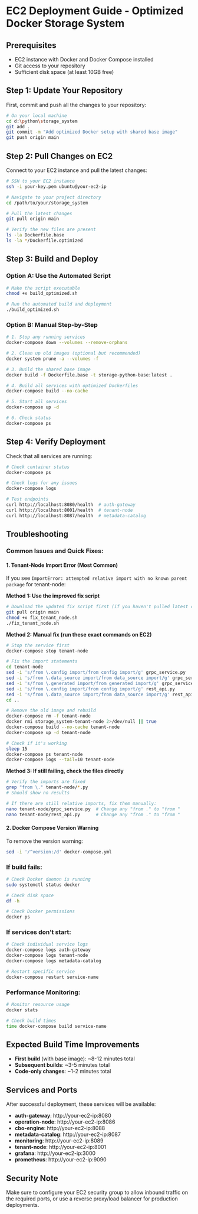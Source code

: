 # EC2 Deployment Guide - Optimized Docker Storage System

## Prerequisites
- EC2 instance with Docker and Docker Compose installed
- Git access to your repository
- Sufficient disk space (at least 10GB free)

## Step 1: Update Your Repository

First, commit and push all the changes to your repository:

```bash
# On your local machine
cd d:\python\storage_system
git add .
git commit -m "Add optimized Docker setup with shared base image"
git push origin main
```

## Step 2: Pull Changes on EC2

Connect to your EC2 instance and pull the latest changes:

```bash
# SSH to your EC2 instance
ssh -i your-key.pem ubuntu@your-ec2-ip

# Navigate to your project directory
cd /path/to/your/storage_system

# Pull the latest changes
git pull origin main

# Verify the new files are present
ls -la Dockerfile.base
ls -la */Dockerfile.optimized
```

## Step 3: Build and Deploy

### Option A: Use the Automated Script

```bash
# Make the script executable
chmod +x build_optimized.sh

# Run the automated build and deployment
./build_optimized.sh
```

### Option B: Manual Step-by-Step

```bash
# 1. Stop any running services
docker-compose down --volumes --remove-orphans

# 2. Clean up old images (optional but recommended)
docker system prune -a --volumes -f

# 3. Build the shared base image
docker build -f Dockerfile.base -t storage-python-base:latest .

# 4. Build all services with optimized Dockerfiles
docker-compose build --no-cache

# 5. Start all services
docker-compose up -d

# 6. Check status
docker-compose ps
```

## Step 4: Verify Deployment

Check that all services are running:

```bash
# Check container status
docker-compose ps

# Check logs for any issues
docker-compose logs

# Test endpoints
curl http://localhost:8080/health  # auth-gateway
curl http://localhost:8001/health  # tenant-node
curl http://localhost:8087/health  # metadata-catalog
```

## Troubleshooting

### Common Issues and Quick Fixes:

#### 1. Tenant-Node Import Error (Most Common)
If you see `ImportError: attempted relative import with no known parent package` for tenant-node:

**Method 1: Use the improved fix script**
```bash
# Download the updated fix script first (if you haven't pulled latest changes)
git pull origin main
chmod +x fix_tenant_node.sh
./fix_tenant_node.sh
```

**Method 2: Manual fix (run these exact commands on EC2)**
```bash
# Stop the service first
docker-compose stop tenant-node

# Fix the import statements
cd tenant-node
sed -i 's/from \.config import/from config import/g' grpc_service.py
sed -i 's/from \.data_source import/from data_source import/g' grpc_service.py
sed -i 's/from \.generated import/from generated import/g' grpc_service.py
sed -i 's/from \.config import/from config import/g' rest_api.py
sed -i 's/from \.data_source import/from data_source import/g' rest_api.py
cd ..

# Remove the old image and rebuild
docker-compose rm -f tenant-node
docker rmi storage_system-tenant-node 2>/dev/null || true
docker-compose build --no-cache tenant-node
docker-compose up -d tenant-node

# Check if it's working
sleep 15
docker-compose ps tenant-node
docker-compose logs --tail=10 tenant-node
```

**Method 3: If still failing, check the files directly**
```bash
# Verify the imports are fixed
grep "from \." tenant-node/*.py
# Should show no results

# If there are still relative imports, fix them manually:
nano tenant-node/grpc_service.py  # Change any "from ." to "from "
nano tenant-node/rest_api.py      # Change any "from ." to "from "
```

#### 2. Docker Compose Version Warning
To remove the version warning:
```bash
sed -i '/^version:/d' docker-compose.yml
```

### If build fails:
```bash
# Check Docker daemon is running
sudo systemctl status docker

# Check disk space
df -h

# Check Docker permissions
docker ps
```

### If services don't start:
```bash
# Check individual service logs
docker-compose logs auth-gateway
docker-compose logs tenant-node
docker-compose logs metadata-catalog

# Restart specific service
docker-compose restart service-name
```

### Performance Monitoring:
```bash
# Monitor resource usage
docker stats

# Check build times
time docker-compose build service-name
```

## Expected Build Time Improvements

- **First build** (with base image): ~8-12 minutes total
- **Subsequent builds**: ~3-5 minutes total
- **Code-only changes**: ~1-2 minutes total

## Services and Ports

After successful deployment, these services will be available:

- **auth-gateway**: http://your-ec2-ip:8080
- **operation-node**: http://your-ec2-ip:8086
- **cbo-engine**: http://your-ec2-ip:8088
- **metadata-catalog**: http://your-ec2-ip:8087
- **monitoring**: http://your-ec2-ip:8089
- **tenant-node**: http://your-ec2-ip:8001
- **grafana**: http://your-ec2-ip:3000
- **prometheus**: http://your-ec2-ip:9090

## Security Note

Make sure to configure your EC2 security group to allow inbound traffic on the required ports, or use a reverse proxy/load balancer for production deployments.
